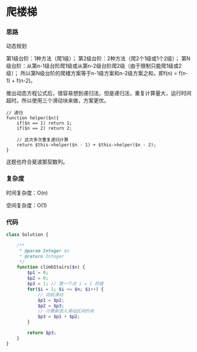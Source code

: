 # 爬楼梯

### 思路

动态规划

第1级台阶：1种方法（爬1级）；
第2级台阶：2种方法（爬2个1级或1个2级）；
第N级台阶：从第n-1级台阶爬1级或从第n-2级台阶爬2级（由于限制只能爬1级或2级）；
所以第N级台阶的爬楼方案等于n-1级方案和n-2级方案之和，即f(n) = f(n-1) + f(n-2)。

推出动态方程公式后，很容易想到递归法，但是递归法，重复计算量大，运行时间超时。所以使用三个滑动块来做，方案更优。

```
// 递归
function helper($n){
    if($n == 1) return 1;
    if($n == 2) return 2;

    // 这次多次重复递归计算
    return $this->helper($n - 1) + $this->helper($n - 2);
}
```

这题也符合斐波那契数列。

### 复杂度

时间复杂度：O(n)

空间复杂度：O(1)

### 代码

```php
class Solution {

    /**
     * @param Integer $n
     * @return Integer
     */
    function climbStairs($n) {
        $p1 = 0;
        $p2 = 0;
        $p3 = 1; // 第一个点 i = 1 的值
        for($i = 1; $i <= $n; $i++) {
            // 向前滑动
            $p1 = $p2;
            $p2 = $p3;
            // 计算新进入滑动区间的块
            $p3 = $p1 + $p2;
        }

        return $p3;
    }
}
```